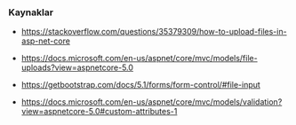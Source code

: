### Kaynaklar

* https://stackoverflow.com/questions/35379309/how-to-upload-files-in-asp-net-core

* https://docs.microsoft.com/en-us/aspnet/core/mvc/models/file-uploads?view=aspnetcore-5.0

* https://getbootstrap.com/docs/5.1/forms/form-control/#file-input

* https://docs.microsoft.com/en-us/aspnet/core/mvc/models/validation?view=aspnetcore-5.0#custom-attributes-1